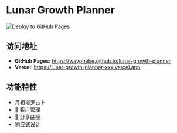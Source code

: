 # Lunar Growth Planner

[![Deploy to GitHub Pages](https://github.com/wayphebe/lunar-growth-planner/actions/workflows/deploy.yml/badge.svg)](https://github.com/wayphebe/lunar-growth-planner/actions/workflows/deploy.yml)

## 访问地址

- **GitHub Pages**: https://wayphebe.github.io/lunar-growth-planner
- **Vercel**: https://lunar-growth-planner-xxx.vercel.app

## 功能特性

-  月相塔罗占卜
- 👥 客户管理
- 🔗 分享链接
-  响应式设计
